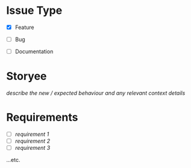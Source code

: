 # Issue Type
- [x] Feature

- [ ] Bug

- [ ] Documentation

# Storyee
_describe the new / expected behaviour and any relevant context details_

# Requirements
- [ ] _requirement 1_
- [ ] _requirement 2_
- [ ] _requirement 3_

...etc.